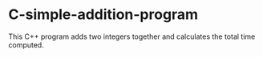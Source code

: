 # C-simple-addition-program
This C++ program adds two integers together and calculates the total time computed.
